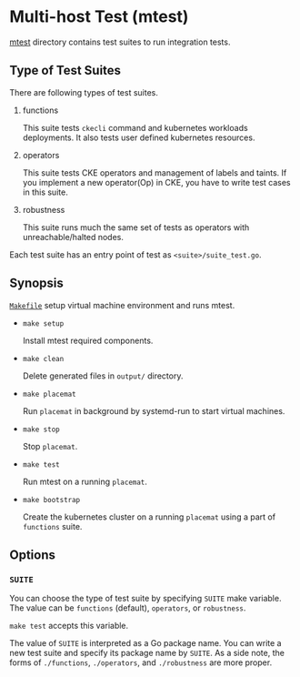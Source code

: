 Multi-host Test (mtest)
=======================

[mtest](../mtest/) directory contains test suites to run integration tests.

Type of Test Suites
-------------------

There are following types of test suites.

1. functions

    This suite tests `ckecli` command and kubernetes workloads deployments.
    It also tests user defined kubernetes resources.

2. operators

    This suite tests CKE operators and management of labels and taints.
    If you implement a new operator(Op) in CKE, you have to write test cases in this suite.

3. robustness

    This suite runs much the same set of tests as operators with unreachable/halted nodes.

Each test suite has an entry point of test as `<suite>/suite_test.go`.

Synopsis
--------

[`Makefile`](../mtest/Makefile) setup virtual machine environment and runs mtest.

* `make setup`

    Install mtest required components.

* `make clean`

    Delete generated files in `output/` directory.

* `make placemat`

    Run `placemat` in background by systemd-run to start virtual machines.

* `make stop`

    Stop `placemat`.

* `make test`

    Run mtest on a running `placemat`.

* `make bootstrap`

    Create the kubernetes cluster on a running `placemat` using a part of `functions` suite.

Options
-------

### `SUITE`

You can choose the type of test suite by specifying `SUITE` make variable.
The value can be `functions` (default), `operators`, or `robustness`.

`make test` accepts this variable.

The value of `SUITE` is interpreted as a Go package name.  You can write
a new test suite and specify its package name by `SUITE`.  As a side note,
the forms of `./functions`, `./operators`, and `./robustness` are more proper.
